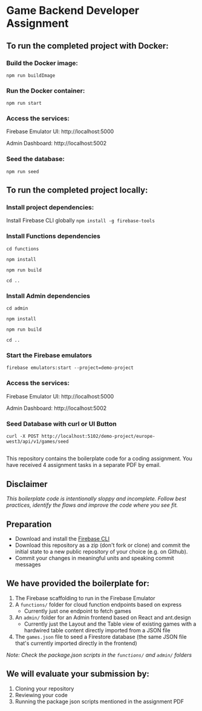 # Game Backend Developer Assignment

## To run the completed project with Docker:

### Build the Docker image:
`npm run buildImage`

### Run the Docker container:
`npm run start`

### Access the services:

Firebase Emulator UI: http://localhost:5000

Admin Dashboard: http://localhost:5002

### Seed the database:
`npm run seed`


## To run the completed project locally:

### Install project dependencies:
Install Firebase CLI globally
`npm install -g firebase-tools`

### Install Functions dependencies
`cd functions`

`npm install`

`npm run build`

`cd ..`

### Install Admin dependencies
`cd admin`

`npm install`

`npm run build`

`cd ..`

### Start the Firebase emulators

`firebase emulators:start --project=demo-project`

### Access the services:

Firebase Emulator UI: http://localhost:5000

Admin Dashboard: http://localhost:5002

### Seed Database with curl or UI Button

`curl -X POST http://localhost:5102/demo-project/europe-west3/api/v1/games/seed`


##
##

This repository contains the boilerplate code for a coding assignment.
You have received 4 assignment tasks in a separate PDF by email.

## Disclaimer

*This boilerplate code is intentionally sloppy and incomplete.
Follow best practices, identify the flaws and improve the code where you see fit.*

## Preparation

- Download and install the [Firebase CLI](https://firebase.google.com/docs/cli)
- Download this repository as a zip (don't fork or clone) and commit the initial state to a new public repository of your choice (e.g. on Github).
- Commit your changes in meaningful units and speaking commit messages


## We have provided the boilerplate for:
1. The Firebase scaffolding to run in the Firebase Emulator
2. A `functions/` folder for cloud function endpoints based on express
   - Currently just one endpoint to fetch games
3. An `admin/` folder for an Admin frontend based on React and ant.design
   - Currently just the Layout and the Table view of existing games
      with a hardwired table content directly imported from a JSON file
4. The `games.json` file to seed a Firestore database (the same JSON file
   that's currently imported directly in the frontend)

*Note: Check the package.json scripts in the `functions/` and `admin/` folders*


## We will evaluate your submission by:

1. Cloning your repository
2. Reviewing your code
3. Running the package json scripts mentioned in the assignment PDF